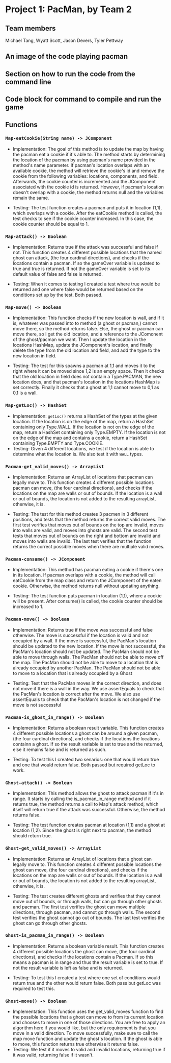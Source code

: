 # Project 1: PacMan, by Team 2

## Team members
Michael Tang, Wyatt Scott, Jason Devers, Tyler Pettway

## An image of the code playing pacman
## Section on how to run the code from the command line
## Code block for command to compile and run the game
## Functions

### `Map-eatCookie(String name) -> JComponent`
 - Implementation: The goal of this method is to update the map by having the pacman eat a cookie if it's able to. The method starts by determining the location of the pacman by using pacman's name provided in the method's name parameter. If pacman's location overlaps with an available cookie, the method will retrieve the cookie's id and remove the cookie from the following variables: locations, components, and field. Afterwards,  the cookie counter is incremented and the JComponent associated with the cookie id is returned. However, if pacman's location doesn't overlap with a cookie, the method returns null and the variables remain the same.

 - Testing: The test function creates a pacman and puts it in location (1,1), which overlaps with a cookie. After the eatCookie method is called, the test checks to see if the cookie counter increased. In this case, the cookie counter should be equal to 1. 

### `Map-attack() -> Boolean`
 - Implementation: Returns true if the attack was successful and false if not.
This function creates 4 different possible locations that the named ghost can attack, (the four cardinal directions), and checks if the locations contain a pacman. If so the gameOver variable is updated to true and true is returned. If not the gameOver variable is set to its default value of false and false is returned.

 - Testing: When it comes to testing I created a test where true would be returned and one where false would be returned based on the conditions set up by the test. Both passed.

### `Map-move() -> Boolean`
- Implementation: This function checks if the new location is wall, and if it is, whatever was passed into to method (a ghost or pacman,) cannot move there,
so the method returns false.
Else, the ghost or pacman can move there, so I get the old location, and a reference to the JComonent of the ghost/pacman we want.
Then I update the location in the locations HashMap, update the JComponent's location, and finally delete the type from the old location and field,
and add the type to the new location in field.

 - Testing: The test for this spawns a pacman at 1,1 and moves it to the right where it can be moved since 1,2 is an empty space.
Then it checks that the old location in field does not contain a Type.PACMAN, the new location does, and that pacman's location in the locations HashMap is set correctly.
Finally it checks that a ghost at 1,1 cannot move to 0,1 as 0,1 is a wall.


### `Map-getLoc() -> HashSet`

- Implementation: `getLoc()` returns a HashSet of the types at the given location. If the location is on the edge of the map, return a HashSet containing only Type.WALL. If the location is not on the edge of the map, return a HashSet containing only Type.EMPTY. If the location is not on the edge of the map and contains a cookie, return a HashSet containing Type.EMPTY and Type.COOKIE.
- Testing: Given 4 different locations, we test if the location is able to determine what the location is. We also test it with `WALL` types. 



### `Pacman-get_valid_moves() -> ArrayList`
 - Implementation: Returns an ArrayList of locations that pacman can legally move to.
This function creates 4 different possible locations pacman can move, (the four cardinal directions), and checks if the locations on the map are walls or out of bounds. If the location is a wall or out of bounds, the location is not added to the resulting arrayList, otherwise, it is.

 - Testing: The test for this method creates 3 pacmen in 3 different positions, and tests that the method returns the correct valid moves. 
The first test verifies that moves out of bounds on the top are invalid, moves into walls are valid, and moves into ghosts are valid. 
The second test tests that moves out of bounds on the right and bottom are invalid and moves into walls are invalid.
The last test verifies that the function returns the correct possible moves when there are multiple valid moves.

### `Pacman-consume() -> JComponent`
 - Implementation: This method has pacman eating a cookie if there's one in its location. If pacman overlaps with a cookie, the method will call eatCookie from the map class and return the JComponent of the eaten cookie. Otherwise, the method returns null without updating anything.

 - Testing: The test function puts pacman in location (1,1), where a cookie will be present. After consume() is called, the cookie counter should be increased to 1.

### `Pacman-move() -> Boolean`

- Implementation: Returns true if the move was successful and false otherwise. The move is successful if the location is valid and not occupied by a wall. If the move is successful, the PacMan's location should be updated to the new location. If the move is not successful, the PacMan's location should not be updated. The PacMan should not be able to move through walls. The PacMan should not be able to move off the map. The PacMan should not be able to move to a location that is already occupied by another PacMan. The PacMan should not be able to move to a location that is already occupied by a Ghost

- Testing: Test that the PacMan moves in the correct direction, and does not move if there is a wall in the way. We use assertEquals to check that the PacMan's location is correct after the move. We also use assertEquals to check that the PacMan's location is not changed if the move is not successful

### `Pacman-is_ghost_in_range() -> Boolean`
 - Implementation: Returns a boolean result variable.
This function creates 4 different possible locations a ghost can be around a given pacman, (the four cardinal directions), and checks if the locations the locations containn a ghost. If so the result variable is set to true and the returned, else it remains false and is returned as such.

 - Testing: To test this I created two senarios: one that would return true and one that would return false. Both passed but required getLoc to work.





### `Ghost-attack() -> Boolean`
 - Implementation: This method allows the ghost to attack pacman if it's in range. It starts by calling the is_pacman_in_range method and if it returns true, the method returns a call to Map's attack method, which itself will return true if the attack was successful. Otherwise, the method returns false.

 - Testing: The test function creates pacman at location (1,1) and a ghost at location (1,2). Since the ghost is right next to pacman, the method should return true.

### `Ghost-get_valid_moves() -> ArrayList`
 - Implementation: Returns an ArrayList of locations that a ghost can legally move to.
This function creates 4 different possible locations the ghost can move, (the four cardinal directions), and checks if the locations on the map are walls or out of bounds. If the location is a wall or out of bounds, the location is not added to the resulting arrayList, otherwise, it is.

 - Testing: The test creates different ghosts and verifies that they cannot move out of bounds, or through walls, but can go through other ghosts and pacman. The first test verifies the ghost can move multiple directions, through pacman, and cannot go through walls.
The second test verifies the ghost cannot go out of bounds.
The last test verifies the ghost can go through other ghosts.

### `Ghost-is_pacman_in_range() -> Boolean`
 - Implementation: Returns a boolean variable result.
This function creates 4 different possible locations the ghost can move, (the four cardinal directions), and checks if the locations contain a Pacman. If so this means a pacman is in range and thus the result variable is set to true. If not the result variable is left as false and is returned.

 - Testing: To test this I created a test where one set of conditions would return true and the other would return false. Both pass but getLoc was required to test this. 

### `Ghost-move() -> Boolean`
- Implementation: This function uses the get_valid_moves function to find the possible locations that a ghost can move to from its current location and chooses to move in one of those directions. You are free to apply an algorithm here if you would like, but the only requirement is that you move in a valid direction. To move successfully, make sure to call the map move function and update the ghost's location. If the ghost is able to move, this function returns true otherwise it returns false.
- Testing: We test if it moves to valid and invalid locations, returning true if it was valid, returning false if it wasn't.

